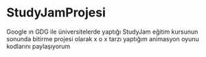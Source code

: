 # StudyJamProjesi
Google ın GDG ile üniversitelerde yaptığı StudyJam eğitim kursunun sonunda bitirme projesi olarak x o x tarzı yaptığım animasyon oyunu kodlarını paylaşıyorum
